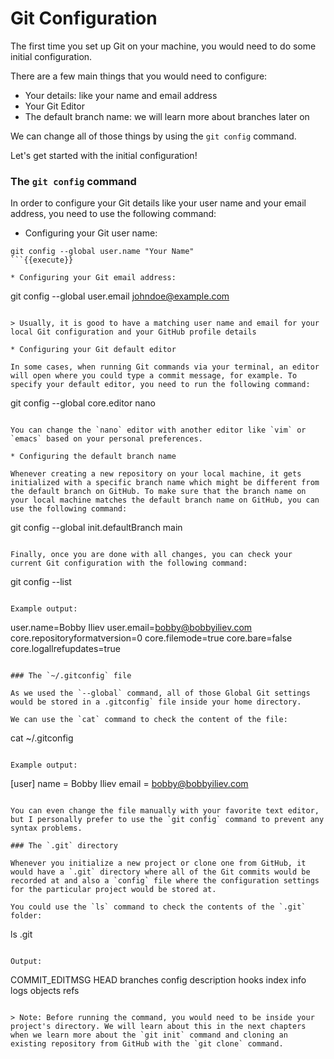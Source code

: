 # Git Configuration

The first time you set up Git on your machine, you would need to do some initial configuration.

There are a few main things that you would need to configure:

* Your details: like your name and email address
* Your Git Editor
* The default branch name: we will learn more about branches later on

We can change all of those things by using the `git config` command.

Let's get started with the initial configuration!

### The `git config` command

In order to configure your Git details like your user name and your email address, you need to use the following command:

* Configuring your Git user name:

```
git config --global user.name "Your Name"
```{{execute}}

* Configuring your Git email address:

```
git config --global user.email johndoe@example.com
```{{execute}}

> Usually, it is good to have a matching user name and email for your local Git configuration and your GitHub profile details

* Configuring your Git default editor

In some cases, when running Git commands via your terminal, an editor will open where you could type a commit message, for example. To specify your default editor, you need to run the following command:

```
git config --global core.editor nano
```{{execute}}

You can change the `nano` editor with another editor like `vim` or `emacs` based on your personal preferences.

* Configuring the default branch name

Whenever creating a new repository on your local machine, it gets initialized with a specific branch name which might be different from the default branch on GitHub. To make sure that the branch name on your local machine matches the default branch name on GitHub, you can use the following command:

```
git config --global init.defaultBranch main
```{{execute}}

Finally, once you are done with all changes, you can check your current Git configuration with the following command:

```
git config --list
```{{execute}}

Example output:

```
user.name=Bobby Iliev
user.email=bobby@bobbyiliev.com
core.repositoryformatversion=0
core.filemode=true
core.bare=false
core.logallrefupdates=true
```

### The `~/.gitconfig` file

As we used the `--global` command, all of those Global Git settings would be stored in a .gitconfig` file inside your home directory.

We can use the `cat` command to check the content of the file:

```
cat ~/.gitconfig
```{{execute}}

Example output:

```
[user]
        name = Bobby Iliev
        email = bobby@bobbyiliev.com
```

You can even change the file manually with your favorite text editor, but I personally prefer to use the `git config` command to prevent any syntax problems.

### The `.git` directory

Whenever you initialize a new project or clone one from GitHub, it would have a `.git` directory where all of the Git commits would be recorded at and also a `config` file where the configuration settings for the particular project would be stored at.

You could use the `ls` command to check the contents of the `.git` folder:

```
ls .git
```{{execute}}

Output:

```
COMMIT_EDITMSG  HEAD  branches  config  description  hooks  index  info  logs  objects  refs
```

> Note: Before running the command, you would need to be inside your project's directory. We will learn about this in the next chapters when we learn more about the `git init` command and cloning an existing repository from GitHub with the `git clone` command.